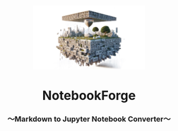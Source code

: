 <p align="center">
<img src="https://raw.githubusercontent.com/Sunwood-ai-labs/NotebookForgeBeta/main/docs/NotebookForge_icon.jpg" width="50%">
<br>
<h1 align="center">NotebookForge</h1>
<h3 align="center">～Markdown to Jupyter Notebook Converter～</h3>

</p>